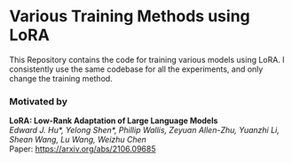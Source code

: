 # Various Training Methods using LoRA

This Repository contains the code for training various models using LoRA.
I consistently use the same codebase for all the experiments, and only change the training method.




### Motivated by 
**LoRA: Low-Rank Adaptation of Large Language Models** <br>
*Edward J. Hu\*, Yelong Shen\*, Phillip Wallis, Zeyuan Allen-Zhu, Yuanzhi Li, Shean Wang, Lu Wang, Weizhu Chen* <br>
Paper: https://arxiv.org/abs/2106.09685 <br>
